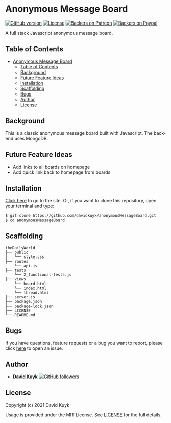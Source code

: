 # Anonymous Message Board

[![GitHub version](https://img.shields.io/badge/version-v1.0.0-blue.svg)](https://github.com/davidkuyk/anonymousMessageBoard)
[![License](https://img.shields.io/github/license/davidkuyk/anonymousMessageBoard.svg)](https://github.com/davidkuyk/anonymousMessageBoard/blob/main/LICENSE)
[![Backers on Patreon](https://img.shields.io/badge/backer-Patreon-orange.svg)](https://www.patreon.com/davidkuyk)
[![Backers on Paypal](https://img.shields.io/badge/backer-Paypal-blue.svg)](https://www.paypal.me/davidkuyk)

A full stack Javascript anonymous message board.
## Table of Contents

- [Anonymous Message Board](#anonymous-message-board)
  - [Table of Contents](#table-of-contents)
  - [Background](#background)
  - [Future Feature Ideas](#future-feature-ideas)
  - [Installation](#installation)
  - [Scaffolding](#scaffolding)
  - [Bugs](#bugs)
  - [Author](#author)
  - [License](#license)

## Background

This is a classic anonymous message board built with Javascript. The back-end uses MongoDB.

## Future Feature Ideas
* Add links to all boards on homepage
* Add quick link back to homepage from boards

## Installation

[Click here](messageboard.davidkuyk.repl.co/) to go to the site. Or, if you want to clone this repository, open your terminal and type:

```sh
$ git clone https://github.com/davidkuyk/anonymousMessageBoard.git
$ cd anonymousMessageBoard
```

## Scaffolding

```text
theDailyWorld
├── public
│   └── style.css
├── routes
    └── api.js
├── tests
    └── 2_functional-tests.js
├── views
    └── board.html
    └── index.html
    └── thread.html
├── server.js
├── package.json
├── package-lock.json
├── LICENSE
└── README.md
```

## Bugs

If you have questions, feature requests or a bug you want to report, please click [here](https://github.com/davidkuyk/anonymousMessageBoard/issues) to open an issue.

## Author

* [**David Kuyk**](https://www.davidkuyk.github.io/) [![GitHub followers](https://img.shields.io/github/followers/davidkuyk.svg?style=social)](https://github.com/davidkuyk)

## License

Copyright (c) 2021 David Kuyk

Usage is provided under the MIT License. See [LICENSE](https://github.com/davidkuyk/anonymousMessageBoard/blob/main/LICENSE) for the full details.
